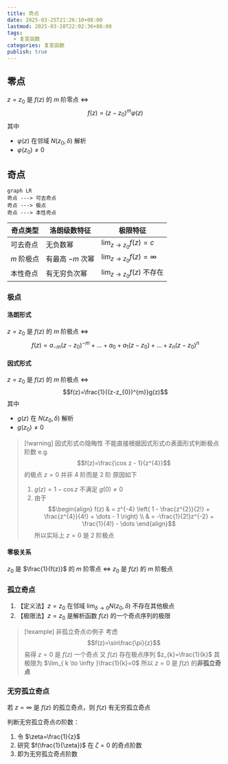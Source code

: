 ```yaml
---
title: 奇点
date: 2025-03-25T21:26:10+08:00
lastmod: 2025-03-28T22:02:36+08:00
tags:
  - 复变函数
categories: 复变函数
publish: true
---
```


## 零点

$z=z_{0}$ 是 $f(z)$ 的 $m$ 阶零点 $\Leftrightarrow$
$$
f(z)=(z-z_{0})^{m}\varphi(z)
$$
其中
- $\varphi(z)$ 在邻域 $N(z_{0},\delta)$ 解析
- $\varphi(z_{0})\ne 0$

## 奇点

```mermaid
graph LR
奇点 ---> 可去奇点
奇点 ---> 极点
奇点 ---> 本性奇点
```

| 奇点类型    | 洛朗级数特征      | 极限特征                              |
| ------- | ----------- | --------------------------------- |
| 可去奇点    | 无负数幂        | $\lim_{ z \to z_{0} }f(z)=c$      |
| $m$ 阶极点 | 有最高 $-m$ 次幂 | $\lim_{ z \to z_{0} }f(z)=\infty$ |
| 本性奇点    | 有无穷负次幂      | $\lim_{ z \to z_{0} }f(z)$ 不存在    |
### 极点

#### 洛朗形式

$z=z_{0}$ 是 $f(z)$ 的 $m$ 阶极点 $\Leftrightarrow$
$$
f(z)=a_{-m}(z-z_{0})^{-m} + \dots + a_{0} + a_{1}(z-z_{0}) + \dots + z_{n}(z-z_{0})^{n}
$$

#### 因式形式

$z=z_{0}$ 是 $f(z)$ 的 $m$ 阶极点 $\Leftrightarrow$
$$f(z)=\frac{1}{(z-z_{0})^{m}}g(z)$$
其中
- $g(z)$ 在 $N(z_{0}, \delta)$ 解析
- $g(z_{0})\ne0$

>[!warning] 因式形式の隐晦性
>不能直接根据因式形式の表面形式判断极点阶数
>e.g. $$f(z)=\frac{\cos z - 1}{z^{4}}$$ 的极点 $z=0$ 并非 4 阶而是 2 阶
>原因如下
>1. $g(z)=1-\cos z$ 不满足 $g(0)\ne 0$
>2. 由于$$\begin{align} f(z)  & = z^{-4} \left( 1 - \frac{z^{2}}{2!} + \frac{z^{4}}{4!} + \dots - 1  \right) \\  & = -\frac{1}{2!}z^{-2} + \frac{1}{4!} - \dots \end{align}$$ 所以实际上 $z=0$ 是 2 阶极点

#### 零极关系

$z_{0}$ 是 $\frac{1}{f(z)}$ 的 $m$ 阶零点 $\Leftrightarrow$ $z_{0}$ 是 $f(z)$ 的 $m$ 阶极点

### 孤立奇点

1. 【定义法】$z=z_{0}$ 在邻域 $\lim_{ \delta \to 0 }N(z_{0},\delta)$ 不存在其他极点
2. 【极限法】$z=z_{0}$ 是解析函数 $f(z)$ 的一个奇点序列的极限

>[!example] 非孤立奇点の例子
>考虑 $$f(z)=\sin\frac{\pi}{z}$$
>易得 $z=0$ 是 $f(z)$ 一个奇点
>又 $f(z)$ 存在极点序列 $z_{k}=\frac{1}{k}$
>其极限为 $\lim_{ k \to \infty }\frac{1}{k}=0$
>所以 $z=0$ 是 $f(z)$ 的**非孤立奇点**

### 无穷孤立奇点

若 $z=\infty$ 是 $f(z)$ 的孤立奇点，则 $f(z)$ 有无穷孤立奇点

判断无穷孤立奇点の阶数：
1. 令 $\zeta=\frac{1}{z}$
2. 研究 $f(\frac{1}{\zeta})$ 在 $\zeta = 0$ 的奇点阶数
3. 即为无穷孤立奇点阶数
